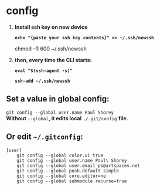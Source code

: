 # config

1. **Install ssh key on new device**  

   **`echo "{paste your ssh key contents}" >> ~/.ssh/newssh`**  

   chmod -R 600 ~/.ssh/newssh  

   

2. **then, every time the CLI starts:**  

   **`eval "$(ssh-agent -s)"`**  

   **`ssh-add ~/.ssh/newssh`**  

## Set a value in global config:

`git config --global user.name Paul Shorey`  
**Without** `--global`**, it edits local** `./.git/config` **file.**

## Or edit **`~/.gitconfig`**:

```text
[user]  
    git config --global color.ui true  
    git config --global user.name Paul\ Shorey  
    git config --global user.email ps@artspaces.net  
    git config --global push.default simple  
    git config --global core.editor=ne  
    git config --global submodule.recurse=true
```

